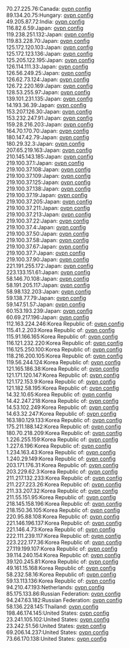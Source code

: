 70.27.225.76:Canada: [ovpn config](vpn/70_27_225_76.ovpn)  
89.134.20.75:Hungary: [ovpn config](vpn/89_134_20_75.ovpn)  
49.205.87.72:India: [ovpn config](vpn/49_205_87_72.ovpn)  
116.82.6.59:Japan: [ovpn config](vpn/116_82_6_59.ovpn)  
119.238.251.132:Japan: [ovpn config](vpn/119_238_251_132.ovpn)  
119.83.228.70:Japan: [ovpn config](vpn/119_83_228_70.ovpn)  
125.172.120.103:Japan: [ovpn config](vpn/125_172_120_103.ovpn)  
125.172.123.136:Japan: [ovpn config](vpn/125_172_123_136.ovpn)  
125.205.122.195:Japan: [ovpn config](vpn/125_205_122_195.ovpn)  
126.114.111.33:Japan: [ovpn config](vpn/126_114_111_33.ovpn)  
126.56.249.25:Japan: [ovpn config](vpn/126_56_249_25.ovpn)  
126.62.73.124:Japan: [ovpn config](vpn/126_62_73_124.ovpn)  
126.72.220.169:Japan: [ovpn config](vpn/126_72_220_169.ovpn)  
128.53.255.97:Japan: [ovpn config](vpn/128_53_255_97.ovpn)  
139.101.231.135:Japan: [ovpn config](vpn/139_101_231_135.ovpn)  
14.193.36.39:Japan: [ovpn config](vpn/14_193_36_39.ovpn)  
153.207.126.30:Japan: [ovpn config](vpn/153_207_126_30.ovpn)  
153.232.247.91:Japan: [ovpn config](vpn/153_232_247_91.ovpn)  
159.28.216.203:Japan: [ovpn config](vpn/159_28_216_203.ovpn)  
164.70.170.70:Japan: [ovpn config](vpn/164_70_170_70.ovpn)  
180.147.42.79:Japan: [ovpn config](vpn/180_147_42_79.ovpn)  
180.29.32.3:Japan: [ovpn config](vpn/180_29_32_3.ovpn)  
207.65.219.163:Japan: [ovpn config](vpn/207_65_219_163.ovpn)  
210.145.143.185:Japan: [ovpn config](vpn/210_145_143_185.ovpn)  
219.100.37.1:Japan: [ovpn config](vpn/219_100_37_1.ovpn)  
219.100.37.108:Japan: [ovpn config](vpn/219_100_37_108.ovpn)  
219.100.37.109:Japan: [ovpn config](vpn/219_100_37_109.ovpn)  
219.100.37.125:Japan: [ovpn config](vpn/219_100_37_125.ovpn)  
219.100.37.138:Japan: [ovpn config](vpn/219_100_37_138.ovpn)  
219.100.37.19:Japan: [ovpn config](vpn/219_100_37_19.ovpn)  
219.100.37.205:Japan: [ovpn config](vpn/219_100_37_205.ovpn)  
219.100.37.211:Japan: [ovpn config](vpn/219_100_37_211.ovpn)  
219.100.37.213:Japan: [ovpn config](vpn/219_100_37_213.ovpn)  
219.100.37.22:Japan: [ovpn config](vpn/219_100_37_22.ovpn)  
219.100.37.4:Japan: [ovpn config](vpn/219_100_37_4.ovpn)  
219.100.37.50:Japan: [ovpn config](vpn/219_100_37_50.ovpn)  
219.100.37.58:Japan: [ovpn config](vpn/219_100_37_58.ovpn)  
219.100.37.67:Japan: [ovpn config](vpn/219_100_37_67.ovpn)  
219.100.37.7:Japan: [ovpn config](vpn/219_100_37_7.ovpn)  
219.100.37.90:Japan: [ovpn config](vpn/219_100_37_90.ovpn)  
221.191.255.172:Japan: [ovpn config](vpn/221_191_255_172.ovpn)  
223.133.151.61:Japan: [ovpn config](vpn/223_133_151_61.ovpn)  
58.146.70.108:Japan: [ovpn config](vpn/58_146_70_108.ovpn)  
58.191.205.117:Japan: [ovpn config](vpn/58_191_205_117.ovpn)  
58.98.132.203:Japan: [ovpn config](vpn/58_98_132_203.ovpn)  
59.138.77.79:Japan: [ovpn config](vpn/59_138_77_79.ovpn)  
59.147.51.57:Japan: [ovpn config](vpn/59_147_51_57.ovpn)  
60.153.193.239:Japan: [ovpn config](vpn/60_153_193_239.ovpn)  
60.69.217.196:Japan: [ovpn config](vpn/60_69_217_196.ovpn)  
112.163.224.246:Korea Republic of: [ovpn config](vpn/112_163_224_246.ovpn)  
115.41.2.203:Korea Republic of: [ovpn config](vpn/115_41_2_203.ovpn)  
115.91.166.165:Korea Republic of: [ovpn config](vpn/115_91_166_165.ovpn)  
116.121.232.220:Korea Republic of: [ovpn config](vpn/116_121_232_220.ovpn)  
116.125.250.100:Korea Republic of: [ovpn config](vpn/116_125_250_100.ovpn)  
118.216.200.105:Korea Republic of: [ovpn config](vpn/118_216_200_105.ovpn)  
119.56.244.124:Korea Republic of: [ovpn config](vpn/119_56_244_124.ovpn)  
121.165.186.38:Korea Republic of: [ovpn config](vpn/121_165_186_38.ovpn)  
121.171.120.147:Korea Republic of: [ovpn config](vpn/121_171_120_147.ovpn)  
121.172.153.9:Korea Republic of: [ovpn config](vpn/121_172_153_9.ovpn)  
121.182.58.195:Korea Republic of: [ovpn config](vpn/121_182_58_195.ovpn)  
14.32.10.65:Korea Republic of: [ovpn config](vpn/14_32_10_65.ovpn)  
14.42.247.218:Korea Republic of: [ovpn config](vpn/14_42_247_218.ovpn)  
14.53.102.249:Korea Republic of: [ovpn config](vpn/14_53_102_249.ovpn)  
14.63.32.247:Korea Republic of: [ovpn config](vpn/14_63_32_247.ovpn)  
163.180.129.133:Korea Republic of: [ovpn config](vpn/163_180_129_133.ovpn)  
175.211.188.142:Korea Republic of: [ovpn config](vpn/175_211_188_142.ovpn)  
180.70.218.209:Korea Republic of: [ovpn config](vpn/180_70_218_209.ovpn)  
1.226.255.159:Korea Republic of: [ovpn config](vpn/1_226_255_159.ovpn)  
1.227.6.196:Korea Republic of: [ovpn config](vpn/1_227_6_196.ovpn)  
1.234.163.43:Korea Republic of: [ovpn config](vpn/1_234_163_43.ovpn)  
1.240.29.149:Korea Republic of: [ovpn config](vpn/1_240_29_149.ovpn)  
203.171.176.31:Korea Republic of: [ovpn config](vpn/203_171_176_31.ovpn)  
203.229.62.3:Korea Republic of: [ovpn config](vpn/203_229_62_3.ovpn)  
211.217.132.233:Korea Republic of: [ovpn config](vpn/211_217_132_233.ovpn)  
211.227.223.26:Korea Republic of: [ovpn config](vpn/211_227_223_26.ovpn)  
211.33.207.32:Korea Republic of: [ovpn config](vpn/211_33_207_32.ovpn)  
211.55.151.95:Korea Republic of: [ovpn config](vpn/211_55_151_95.ovpn)  
218.145.158.196:Korea Republic of: [ovpn config](vpn/218_145_158_196.ovpn)  
218.150.36.105:Korea Republic of: [ovpn config](vpn/218_150_36_105.ovpn)  
220.95.88.108:Korea Republic of: [ovpn config](vpn/220_95_88_108.ovpn)  
221.146.196.137:Korea Republic of: [ovpn config](vpn/221_146_196_137.ovpn)  
221.146.4.73:Korea Republic of: [ovpn config](vpn/221_146_4_73.ovpn)  
222.111.239.117:Korea Republic of: [ovpn config](vpn/222_111_239_117.ovpn)  
223.222.177.36:Korea Republic of: [ovpn config](vpn/223_222_177_36.ovpn)  
27.119.199.107:Korea Republic of: [ovpn config](vpn/27_119_199_107.ovpn)  
39.114.240.154:Korea Republic of: [ovpn config](vpn/39_114_240_154.ovpn)  
39.120.245.81:Korea Republic of: [ovpn config](vpn/39_120_245_81.ovpn)  
49.161.15.168:Korea Republic of: [ovpn config](vpn/49_161_15_168.ovpn)  
58.232.58.16:Korea Republic of: [ovpn config](vpn/58_232_58_16.ovpn)  
59.13.113.136:Korea Republic of: [ovpn config](vpn/59_13_113_136.ovpn)  
94.210.47.193:Netherlands: [ovpn config](vpn/94_210_47_193.ovpn)  
85.175.133.86:Russian Federation: [ovpn config](vpn/85_175_133_86.ovpn)  
94.247.63.182:Russian Federation: [ovpn config](vpn/94_247_63_182.ovpn)  
58.136.228.145:Thailand: [ovpn config](vpn/58_136_228_145.ovpn)  
198.46.174.145:United States: [ovpn config](vpn/198_46_174_145.ovpn)  
23.241.105.102:United States: [ovpn config](vpn/23_241_105_102.ovpn)  
23.242.51.56:United States: [ovpn config](vpn/23_242_51_56.ovpn)  
69.206.14.237:United States: [ovpn config](vpn/69_206_14_237.ovpn)  
73.66.170.138:United States: [ovpn config](vpn/73_66_170_138.ovpn)  
